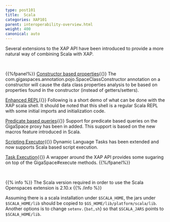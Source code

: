 ```yaml
---
type: post101
title:  Scala
categories: XAP101
parent: interoperability-overview.html
weight: 400
canonical: auto
---
```


Several extensions to the XAP API have been introduced to provide a more natural way of combining Scala with XAP.


<br>

{{%fpanel%}}
[Constructor based properties](./scala-constructor-based-properties.html){{<wbr>}}
The com.gigaspaces.annotation.pojo.SpaceClassConstructor annotation on a constructor will cause the data class properties analysis to be based on properties found in the constructor (instead of getters/setters).

[Enhanced REPL](./scala-enhanced-repl.html){{<wbr>}}
Following is a short demo of what can be done with the XAP scala shell. It should be noted that this shell is a regular Scala REPL with some initial imports and initialization code.

[Predicate based queries](./scala-predicate-based-queries.html){{<wbr>}}
Support for predicate based queries on the GigaSpace proxy has been in added. This support is based on the new macros feature introduced in Scala.

[Scripting Executor](./scala-scripting-executor.html){{<wbr>}}
Dynamic Language Tasks has been extended and now supports Scala based script execution.

[Task Execution](./scala-task-execution.html){{<wbr>}}
A wrapper around the XAP API provides some sugaring on top of the GigaSpace#execute methods.
{{%/fpanel%}}

<br>

{{% info %}}
The Scala version required in order to use the Scala Openspaces extension is 2.10.x
{{% /info %}}

Assuming there is a scala installation under `$SCALA_HOME`, the jars under `$SCALA_HOME/lib` should be copied to `$GS_HOME/lib/platform/scala/lib`.
Another options is to change `setenv.{bat,sh`} so that `$SCALA_JARS` points to `$SCALA_HOME/lib`.

